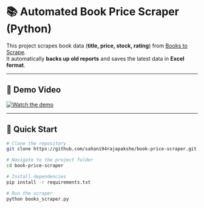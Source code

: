 # 📚 Automated Book Price Scraper (Python)

This project scrapes book data (**title, price, stock, rating**) from [Books to Scrape](https://books.toscrape.com/).  
It automatically **backs up old reports** and saves the latest data in **Excel format**.

---


## 🎥 Demo Video
[![Watch the demo](https://img.youtube.com/vi/cskb73iJlo4/0.jpg)](https://youtu.be/cskb73iJlo4)

---

## 🚀 Quick Start

```bash
# Clone the repository
git clone https://github.com/sahani94rajapakshe/book-price-scraper.git

# Navigate to the project folder
cd book-price-scraper

# Install dependencies
pip install -r requirements.txt

# Run the scraper
python books_scraper.py


